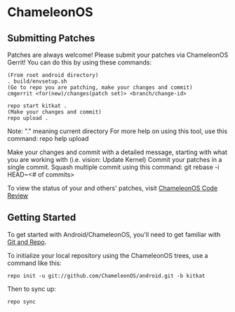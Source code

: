 ChameleonOS
===========

Submitting Patches
------------------
Patches are always welcome!  Please submit your patches via ChameleonOS Gerrit!
You can do this by using these commands:

    (From root android directory)
    . build/envsetup.sh
    (Go to repo you are patching, make your changes and commit)
    cmgerrit <for(new)/changes(patch set)> <branch/change-id> 

    repo start kitkat .
    (Make your changes and commit)
    repo upload .
Note: "." meaning current directory
For more help on using this tool, use this command: repo help upload

Make your changes and commit with a detailed message, starting with what you are working with (i.e. vision: Update Kernel)
Commit your patches in a single commit. Squash multiple commit using this command: git rebase -i HEAD~<# of commits>

To view the status of your and others' patches, visit [ChameleonOS Code Review](http://review.chameleonos.org/)


Getting Started
---------------

To get started with Android/ChameleonOS, you'll need to get
familiar with [Git and Repo](http://source.android.com/source/using-repo.html).

To initialize your local repository using the ChameleonOS trees, use a command like this:

    repo init -u git://github.com/ChameleonOS/android.git -b kitkat

Then to sync up:

    repo sync

